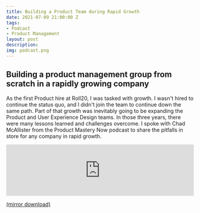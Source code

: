 ```yaml
---
title: Building a Product Team during Rapid Growth
date: 2021-07-09 21:00:00 Z
tags:
- Podcast
- Product Management
layout: post
description: 
img: podcast.png
---
```


## Building a product management group from scratch in a rapidly growing company
As the first Product hire at Roll20, I was tasked with growth. I wasn't hired to continue the status quo, and I didn't join the team to continue down the same path. Part of that growth was inevitably going to be expanding the Product and User Experience Design teams. In those three years, there were many lessons learned and challenges overcome. I spoke with Chad McAllister from the Product Mastery Now podcast to share the pitfalls in store for any company in rapid growth.


<iframe src="https://player.blubrry.com/?media_url=https%3A%2F%2Fmedia.blubrry.com%2Ftheeverydayinnovator%2Fp%2Fcontent.blubrry.com%2Ftheeverydayinnovator%2F346-Kenton_Hansen.mp3&amp;podcast_link=https%3A%2F%2Fproductmasterynow.com%2Fblog%2F346-building-a-product-management-group-from-scratch-in-a-rapidly-growing-company-with-kenton-hansen%2F" scrolling="no" width="100%" height="138px" frameborder="0" id="blubrryplayer-1" class="blubrryplayer" title="Blubrry Podcast Player"></iframe>

[(mirror download)](/assets/audio/346-Kenton_Hansen.mp3)